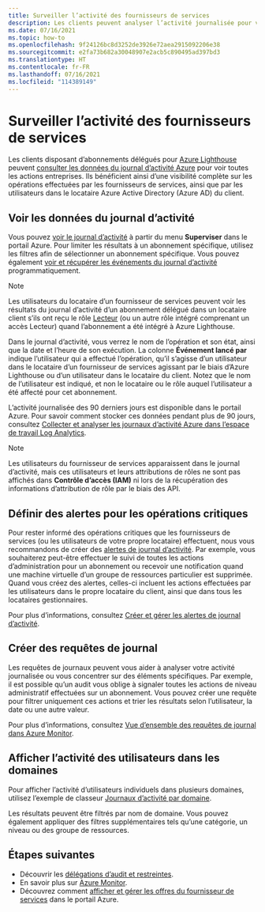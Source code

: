 ```yaml
---
title: Surveiller l’activité des fournisseurs de services
description: Les clients peuvent analyser l’activité journalisée pour voir les actions effectuées par les fournisseurs de services par le biais d’Azure Lighthouse.
ms.date: 07/16/2021
ms.topic: how-to
ms.openlocfilehash: 9f24126bc8d3252de3926e72aea2915092206e38
ms.sourcegitcommit: e2fa73b682a30048907e2acb5c890495ad397bd3
ms.translationtype: HT
ms.contentlocale: fr-FR
ms.lasthandoff: 07/16/2021
ms.locfileid: "114389149"
---
```

# <a name="monitor-service-provider-activity"></a>Surveiller l’activité des fournisseurs de services

Les clients disposant d’abonnements délégués pour [Azure Lighthouse](../overview.md) peuvent [consulter les données du journal d’activité Azure](../../azure-monitor/essentials/platform-logs-overview.md) pour voir toutes les actions entreprises. Ils bénéficient ainsi d’une visibilité complète sur les opérations effectuées par les fournisseurs de services, ainsi que par les utilisateurs dans le locataire Azure Active Directory (Azure AD) du client.

## <a name="view-activity-log-data"></a>Voir les données du journal d’activité

Vous pouvez [voir le journal d’activité](../../azure-monitor/essentials/activity-log.md#view-the-activity-log) à partir du menu **Superviser** dans le portail Azure. Pour limiter les résultats à un abonnement spécifique, utilisez les filtres afin de sélectionner un abonnement spécifique. Vous pouvez également [voir et récupérer les événements du journal d’activité](../../azure-monitor/essentials/activity-log.md#view-the-activity-log) programmatiquement.

> [!NOTE]
> Les utilisateurs du locataire d’un fournisseur de services peuvent voir les résultats du journal d’activité d’un abonnement délégué dans un locataire client s’ils ont reçu le rôle [Lecteur](../../role-based-access-control/built-in-roles.md#reader) (ou un autre rôle intégré comprenant un accès Lecteur) quand l’abonnement a été intégré à Azure Lighthouse.

Dans le journal d’activité, vous verrez le nom de l’opération et son état, ainsi que la date et l’heure de son exécution. La colonne **Événement lancé par** indique l’utilisateur qui a effectué l’opération, qu’il s’agisse d’un utilisateur dans le locataire d’un fournisseur de services agissant par le biais d’Azure Lighthouse ou d’un utilisateur dans le locataire du client. Notez que le nom de l’utilisateur est indiqué, et non le locataire ou le rôle auquel l’utilisateur a été affecté pour cet abonnement.

L’activité journalisée des 90 derniers jours est disponible dans le portail Azure. Pour savoir comment stocker ces données pendant plus de 90 jours, consultez [Collecter et analyser les journaux d’activité Azure dans l’espace de travail Log Analytics](../../azure-monitor/essentials/activity-log.md).

> [!NOTE]
> Les utilisateurs du fournisseur de services apparaissent dans le journal d’activité, mais ces utilisateurs et leurs attributions de rôles ne sont pas affichés dans **Contrôle d’accès (IAM)** ni lors de la récupération des informations d’attribution de rôle par le biais des API.

## <a name="set-alerts-for-critical-operations"></a>Définir des alertes pour les opérations critiques

Pour rester informé des opérations critiques que les fournisseurs de services (ou les utilisateurs de votre propre locataire) effectuent, nous vous recommandons de créer des [alertes de journal d’activité](../../azure-monitor/alerts/activity-log-alerts.md). Par exemple, vous souhaiterez peut-être effectuer le suivi de toutes les actions d’administration pour un abonnement ou recevoir une notification quand une machine virtuelle d’un groupe de ressources particulier est supprimée. Quand vous créez des alertes, celles-ci incluent les actions effectuées par les utilisateurs dans le propre locataire du client, ainsi que dans tous les locataires gestionnaires.

Pour plus d’informations, consultez [Créer et gérer les alertes de journal d’activité](../../azure-monitor/alerts/alerts-activity-log.md).

## <a name="create-log-queries"></a>Créer des requêtes de journal

Les requêtes de journaux peuvent vous aider à analyser votre activité journalisée ou vous concentrer sur des éléments spécifiques. Par exemple, il est possible qu’un audit vous oblige à signaler toutes les actions de niveau administratif effectuées sur un abonnement. Vous pouvez créer une requête pour filtrer uniquement ces actions et trier les résultats selon l’utilisateur, la date ou une autre valeur.

Pour plus d’informations, consultez [Vue d’ensemble des requêtes de journal dans Azure Monitor](../../azure-monitor/logs/log-query-overview.md).

## <a name="view-user-activity-across-domains"></a>Afficher l’activité des utilisateurs dans les domaines

Pour afficher l’activité d’utilisateurs individuels dans plusieurs domaines, utilisez l’exemple de classeur [Journaux d’activité par domaine](https://github.com/Azure/Azure-Lighthouse-samples/tree/master/templates/workbook-activitylogs-by-domain).

Les résultats peuvent être filtrés par nom de domaine. Vous pouvez également appliquer des filtres supplémentaires tels qu’une catégorie, un niveau ou des groupe de ressources.

## <a name="next-steps"></a>Étapes suivantes

- Découvrir les [délégations d’audit et restreintes](view-manage-service-providers.md#audit-and-restrict-delegations-in-your-environment).
- En savoir plus sur [Azure Monitor](../../azure-monitor/index.yml).
- Découvrez comment [afficher et gérer les offres du fournisseur de services](view-manage-service-providers.md) dans le portail Azure.
